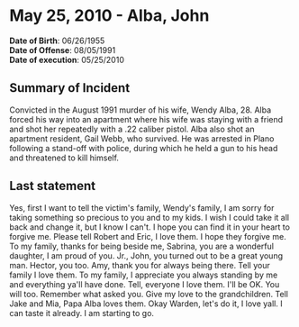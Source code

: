 # May 25, 2010 - Alba, John

**Date of Birth**: 06/26/1955<br/>
**Date of Offense**: 08/05/1991<br/>
**Date of execution**: 05/25/2010<br/>

## Summary of Incident
Convicted in the August 1991 murder of his wife, Wendy Alba, 28. Alba forced his way into an apartment where his wife was staying with a friend and shot her repeatedly with a .22 caliber pistol. Alba also shot an apartment resident, Gail Webb, who survived. He was arrested in Plano following a stand-off with police, during which he held a gun to his head and threatened to kill himself.

## Last statement
Yes, first I want to tell the victim's family, Wendy's family, I am sorry for taking something so precious to you and to my kids. I wish I could take it all back and change it, but I know I can't. I hope you can find it in your heart to forgive me. Please tell Robert and Eric, I love them. I hope they forgive me. To my family, thanks for being beside me, Sabrina, you are a wonderful daughter, I am proud of you. Jr., John, you turned out to be a great young man. Hector, you too. Amy, thank you for always being there. Tell your family I love them. To my family, I appreciate you always standing by me and everything ya'll have done. Tell, everyone I love them. I'll be OK. You will too. Remember what asked you. Give my love to the grandchildren. Tell Jake and Mia, Papa Alba loves them. Okay Warden, let's do it, I love yall. I can taste it already. I am starting to go.